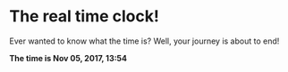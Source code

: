 # The real time clock!

Ever wanted to know what the time is? Well, your journey is about to end!

**The time is Nov 05, 2017, 13:54**